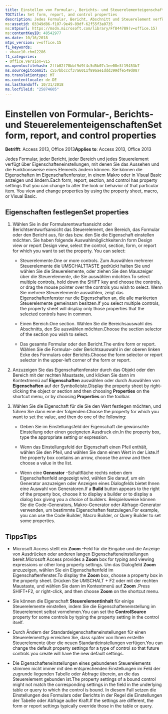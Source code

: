 ```yaml
---
title: Einstellen von Formular-, Berichts- und Steuerelementeigenschaften
TOCTitle: Set form, report, and control properties
description: Jedes Formular, Bericht, Abschnitt und Steuerelement verfügt über die Einstellungen, die Sie bearbeiten können, um das Aussehen und das Verhalten des betreffenden Elements auf bestimmten in Access 2013 ändern.
ms:assetid: 03349d86-f107-9e49-89df-62f55f3a0735
ms:mtpsurl: https://msdn.microsoft.com/library/Ff844789(v=office.15)
ms:contentKeyID: 48542977
ms.date: 10/16/2018
mtps_version: v=office.15
f1_keywords:
- vbaac10.chm12286
f1_categories:
- Office.Version=v15
ms.openlocfilehash: 2ffb02f78bbf9d9f4c5d5b07c1ee08e3f19453b7
ms.sourcegitcommit: c557bbcccf37a6011f89aae1ddd399dfe549d087
ms.translationtype: MT
ms.contentlocale: de-DE
ms.lasthandoff: 10/31/2018
ms.locfileid: "25874605"
---
```

# <a name="set-form-report-and-control-properties"></a><span data-ttu-id="108c6-103">Einstellen von Formular-, Berichts- und Steuerelementeigenschaften</span><span class="sxs-lookup"><span data-stu-id="108c6-103">Set form, report, and control properties</span></span>

<span data-ttu-id="108c6-104">**Betrifft**: Access 2013, Office 2013</span><span class="sxs-lookup"><span data-stu-id="108c6-104">**Applies to**: Access 2013, Office 2013</span></span>

<span data-ttu-id="108c6-p101">Jedes Formular, jeder Bericht, jeder Bereich und jedes Steuerelement verfügt über Eigenschafteneinstellungen, mit denen Sie das Aussehen und die Funktionsweise eines Elements ändern können. Sie können die Eigenschaften im Eigenschaftenfenster, in einem Makro oder in Visual Basic anzeigen und ändern.</span><span class="sxs-lookup"><span data-stu-id="108c6-p101">Each form, report, section, and control has property settings that you can change to alter the look or behavior of that particular item. You view and change properties by using the property sheet, macro, or Visual Basic.</span></span>

## <a name="set-properties"></a><span data-ttu-id="108c6-107">Eigenschaften festlegen</span><span class="sxs-lookup"><span data-stu-id="108c6-107">Set properties</span></span>

1. <span data-ttu-id="108c6-p102">Wählen Sie in der Formularentwurfsansicht oder Berichtsentwurfsansicht das Steuerelement, den Bereich, das Formular oder den Bericht aus, für das bzw. den Sie die Eigenschaft einstellen möchten. Sie haben folgende Auswahlmöglichkeiten:</span><span class="sxs-lookup"><span data-stu-id="108c6-p102">In form Design view or report Design view, select the control, section, form, or report for which you want to set the property. You can select:</span></span>
    
   - <span data-ttu-id="108c6-110">Steuerelemente.</span><span class="sxs-lookup"><span data-stu-id="108c6-110">One or more controls.</span></span> <span data-ttu-id="108c6-111">Zum Auswählen mehrerer Steuerelemente die UMSCHALTTASTE gedrückt halten Sie und wählen Sie die Steuerelemente, oder ziehen Sie den Mauszeiger über die Steuerelemente, die Sie auswählen möchten.</span><span class="sxs-lookup"><span data-stu-id="108c6-111">To select multiple controls, hold down the SHIFT key and choose the controls, or drag the mouse pointer over the controls you wish to select.</span></span> <span data-ttu-id="108c6-112">Wenn Sie mehrere Steuerelemente auswählen, zeigt das Eigenschaftenfenster nur die Eigenschaften an, die alle markierten Steuerelemente gemeinsam besitzen.</span><span class="sxs-lookup"><span data-stu-id="108c6-112">If you select multiple controls, the property sheet will display only those properties that the selected controls have in common.</span></span>
    
   - <span data-ttu-id="108c6-113">Einen Bereich.</span><span class="sxs-lookup"><span data-stu-id="108c6-113">One section.</span></span> <span data-ttu-id="108c6-114">Wählen Sie die Bereichsauswahl des Abschnitts, den Sie auswählen möchten.</span><span class="sxs-lookup"><span data-stu-id="108c6-114">Choose the section selector of the section you wish to select.</span></span>
    
   - <span data-ttu-id="108c6-115">Das gesamte Formular oder den Bericht.</span><span class="sxs-lookup"><span data-stu-id="108c6-115">The entire form or report.</span></span> <span data-ttu-id="108c6-116">Wählen Sie die Formular- oder Berichtsauswahl in der oberen linken Ecke des Formulars oder Berichts.</span><span class="sxs-lookup"><span data-stu-id="108c6-116">Choose the form selector or report selector in the upper-left corner of the form or report.</span></span>

2. <span data-ttu-id="108c6-117">Anzuzeigen Sie das Eigenschaftenfenster durch das Objekt oder den Bereich mit der rechten Maustaste, und klicken Sie dann im Kontextmenü auf **Eigenschaften** auswählen oder durch Auswählen von **Eigenschaften** auf der Symbolleiste.</span><span class="sxs-lookup"><span data-stu-id="108c6-117">Display the property sheet by right-clicking the object or section and then choosing **Properties** on the shortcut menu, or by choosing **Properties** on the toolbar.</span></span>

3. <span data-ttu-id="108c6-118">Wählen Sie die Eigenschaft für die Sie den Wert festlegen möchten, und führen Sie dann eine der folgenden:</span><span class="sxs-lookup"><span data-stu-id="108c6-118">Choose the property for which you want to set the value, and then do one of the following:</span></span>
    
   - <span data-ttu-id="108c6-119">Geben Sie im Einstellungsfeld der Eigenschaft die gewünschte Einstellung oder einen geeigneten Ausdruck ein.</span><span class="sxs-lookup"><span data-stu-id="108c6-119">In the property box, type the appropriate setting or expression.</span></span>
    
   - <span data-ttu-id="108c6-120">Wenn das Einstellungsfeld der Eigenschaft einen Pfeil enthält, wählen Sie den Pfeil, und wählen Sie dann einen Wert in der Liste.</span><span class="sxs-lookup"><span data-stu-id="108c6-120">If the property box contains an arrow, choose the arrow and then choose a value in the list.</span></span>
    
   - <span data-ttu-id="108c6-121">Wenn eine **Generator** -Schaltfläche rechts neben dem Eigenschaftenfeld angezeigt wird, wählen Sie darauf, um ein Generator anzuzeigen oder Anzeigen eines Dialogfelds bietet Ihnen eine Auswahl von Generatoren.</span><span class="sxs-lookup"><span data-stu-id="108c6-121">If a **Build** button appears to the right of the property box, choose it to display a builder or to display a dialog box giving you a choice of builders.</span></span> <span data-ttu-id="108c6-122">Beispielsweise können Sie die Code-Generators, Makro-Generator oder Abfrage-Generator verwenden, um bestimmte Eigenschaften festzulegen.</span><span class="sxs-lookup"><span data-stu-id="108c6-122">For example, you can use the Code Builder, Macro Builder, or Query Builder to set some properties.</span></span>

## <a name="tips"></a><span data-ttu-id="108c6-123">Tipps</span><span class="sxs-lookup"><span data-stu-id="108c6-123">Tips</span></span>

- <span data-ttu-id="108c6-124">Microsoft Access stellt ein **Zoom** -Feld für die Eingabe und die Anzeige von Ausdrücken oder anderen langen Eigenschafteneinstellungen bereit.</span><span class="sxs-lookup"><span data-stu-id="108c6-124">Microsoft Access provides a **Zoom** box for typing and viewing expressions or other long property settings.</span></span> <span data-ttu-id="108c6-125">Um das Dialogfeld **Zoom** anzuzeigen, wählen Sie ein Eigenschaftenfeld im Eigenschaftenfenster.</span><span class="sxs-lookup"><span data-stu-id="108c6-125">To display the **Zoom** box, choose a property box in the property sheet.</span></span> <span data-ttu-id="108c6-126">Drücken Sie UMSCHALT + F2 oder mit der rechten Maustaste, und wählen Sie dann im Kontextmenü auf **Zoom** .</span><span class="sxs-lookup"><span data-stu-id="108c6-126">Press SHIFT+F2, or right-click, and then choose **Zoom** on the shortcut menu.</span></span>

- <span data-ttu-id="108c6-127">Sie können die Eigenschaft **Steuerelementinhalt** für einige Steuerelemente einstellen, indem Sie die Eigenschafteneinstellung im Steuerelement selbst vornehmen.</span><span class="sxs-lookup"><span data-stu-id="108c6-127">You can set the **ControlSource** property for some controls by typing the property setting in the control itself.</span></span>

- <span data-ttu-id="108c6-128">Durch Ändern der Standardeigenschafteneinstellungen für einen Steuerelementtyp erreichen Sie, dass später von Ihnen erstellte Steuerelemente über die neuen Standardeinstellungen verfügen.</span><span class="sxs-lookup"><span data-stu-id="108c6-128">You can change the default property settings for a type of control so that future controls you create will have the new default settings.</span></span>

- <span data-ttu-id="108c6-129">Die Eigenschafteneinstellungen eines gebundenen Steuerelements stimmen nicht immer mit den entsprechenden Einstellungen im Feld der zugrunde liegenden Tabelle oder Abfrage überein, an die das Steuerelement gebunden ist.</span><span class="sxs-lookup"><span data-stu-id="108c6-129">The property settings of a bound control might not match the corresponding settings in the field in the underlying table or query to which the control is bound.</span></span> <span data-ttu-id="108c6-130">In diesem Fall setzen die Einstellungen des Formulars oder Berichts in der Regel die Einstellungen der Tabelle oder Abfrage außer Kraft.</span><span class="sxs-lookup"><span data-stu-id="108c6-130">If the settings are different, the form or report settings typically override those in the table or query.</span></span>

